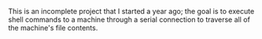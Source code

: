 This is an incomplete project that I started a year ago; the goal is to execute shell commands to a machine through a serial connection to traverse all of the machine's file contents.
